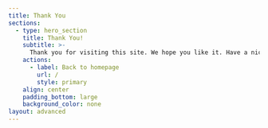 ```yaml
---
title: Thank You
sections:
  - type: hero_section
    title: Thank You!
    subtitle: >-
      Thank you for visiting this site. We hope you like it. Have a nice day!
    actions:
      - label: Back to homepage
        url: /
        style: primary
    align: center
    padding_bottom: large
    background_color: none
layout: advanced
---
```

